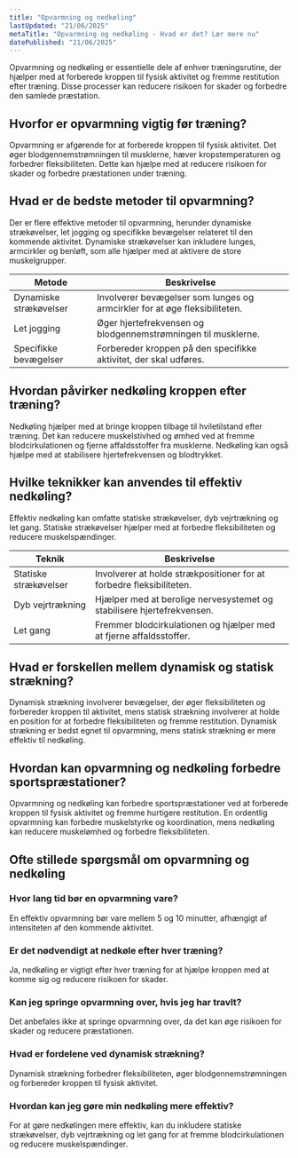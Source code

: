```yaml
---
title: "Opvarmning og nedkøling"
lastUpdated: "21/06/2025"
metaTitle: "Opvarmning og nedkøling - Hvad er det? Lær mere nu"
datePublished: "21/06/2025"
---
```


Opvarmning og nedkøling er essentielle dele af enhver træningsrutine, der hjælper med at forberede kroppen til fysisk aktivitet og fremme restitution efter træning. Disse processer kan reducere risikoen for skader og forbedre den samlede præstation.

## Hvorfor er opvarmning vigtig før træning?

Opvarmning er afgørende for at forberede kroppen til fysisk aktivitet. Det øger blodgennemstrømningen til musklerne, hæver kropstemperaturen og forbedrer fleksibiliteten. Dette kan hjælpe med at reducere risikoen for skader og forbedre præstationen under træning.

## Hvad er de bedste metoder til opvarmning?

Der er flere effektive metoder til opvarmning, herunder dynamiske strækøvelser, let jogging og specifikke bevægelser relateret til den kommende aktivitet. Dynamiske strækøvelser kan inkludere lunges, armcirkler og benløft, som alle hjælper med at aktivere de store muskelgrupper.

| Metode | Beskrivelse |
|--------|-------------|
| Dynamiske strækøvelser | Involverer bevægelser som lunges og armcirkler for at øge fleksibiliteten. |
| Let jogging | Øger hjertefrekvensen og blodgennemstrømningen til musklerne. |
| Specifikke bevægelser | Forbereder kroppen på den specifikke aktivitet, der skal udføres. |

## Hvordan påvirker nedkøling kroppen efter træning?

Nedkøling hjælper med at bringe kroppen tilbage til hviletilstand efter træning. Det kan reducere muskelstivhed og ømhed ved at fremme blodcirkulationen og fjerne affaldsstoffer fra musklerne. Nedkøling kan også hjælpe med at stabilisere hjertefrekvensen og blodtrykket.

## Hvilke teknikker kan anvendes til effektiv nedkøling?

Effektiv nedkøling kan omfatte statiske strækøvelser, dyb vejrtrækning og let gang. Statiske strækøvelser hjælper med at forbedre fleksibiliteten og reducere muskelspændinger.

| Teknik | Beskrivelse |
|--------|-------------|
| Statiske strækøvelser | Involverer at holde strækpositioner for at forbedre fleksibiliteten. |
| Dyb vejrtrækning | Hjælper med at berolige nervesystemet og stabilisere hjertefrekvensen. |
| Let gang | Fremmer blodcirkulationen og hjælper med at fjerne affaldsstoffer. |

## Hvad er forskellen mellem dynamisk og statisk strækning?

Dynamisk strækning involverer bevægelser, der øger fleksibiliteten og forbereder kroppen til aktivitet, mens statisk strækning involverer at holde en position for at forbedre fleksibiliteten og fremme restitution. Dynamisk strækning er bedst egnet til opvarmning, mens statisk strækning er mere effektiv til nedkøling.

## Hvordan kan opvarmning og nedkøling forbedre sportspræstationer?

Opvarmning og nedkøling kan forbedre sportspræstationer ved at forberede kroppen til fysisk aktivitet og fremme hurtigere restitution. En ordentlig opvarmning kan forbedre muskelstyrke og koordination, mens nedkøling kan reducere muskelømhed og forbedre fleksibiliteten.

## Ofte stillede spørgsmål om opvarmning og nedkøling

### Hvor lang tid bør en opvarmning vare?

En effektiv opvarmning bør vare mellem 5 og 10 minutter, afhængigt af intensiteten af den kommende aktivitet.

### Er det nødvendigt at nedkøle efter hver træning?

Ja, nedkøling er vigtigt efter hver træning for at hjælpe kroppen med at komme sig og reducere risikoen for skader.

### Kan jeg springe opvarmning over, hvis jeg har travlt?

Det anbefales ikke at springe opvarmning over, da det kan øge risikoen for skader og reducere præstationen.

### Hvad er fordelene ved dynamisk strækning?

Dynamisk strækning forbedrer fleksibiliteten, øger blodgennemstrømningen og forbereder kroppen til fysisk aktivitet.

### Hvordan kan jeg gøre min nedkøling mere effektiv?

For at gøre nedkølingen mere effektiv, kan du inkludere statiske strækøvelser, dyb vejrtrækning og let gang for at fremme blodcirkulationen og reducere muskelspændinger.